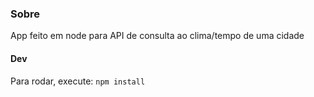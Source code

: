 ### Sobre

App feito em node para API de consulta ao clima/tempo de uma cidade


#### Dev
Para rodar, execute: `npm install`
